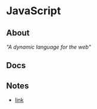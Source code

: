 # JavaScript

## About
*"A dynamic language for the web"*

## Docs

## Notes
* [link](https://developer.apple.com/documentation/sign_in_with_apple/sign_in_with_apple_js/configuring_your_webpage_for_sign_in_with_apple#overview "Configuring your webpage for Sign in with Apple")
